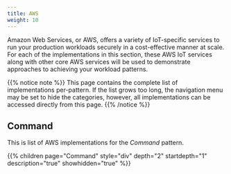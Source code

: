 ```yaml
---
title: AWS
weight: 10
---
```


Amazon Web Services, or AWS, offers a variety of IoT-specific services to run your production workloads securely in a cost-effective manner at scale. For each of the implementations in this section, these AWS IoT services along with other core AWS services will be used to demonstrate approaches to achieving your workload patterns.

{{% notice note %}}
This page contains the complete list of implementations per-pattern. If the list grows too long, the navigation menu may be set to hide the categories, however, all implementations can be accessed directly from this page.
{{% /notice %}}

## Command

This is list of AWS implementations for the _Command_ pattern.

{{% children  page="Command"  style="div" depth="2" startdepth="1" description="true" showhidden="true" %}}

